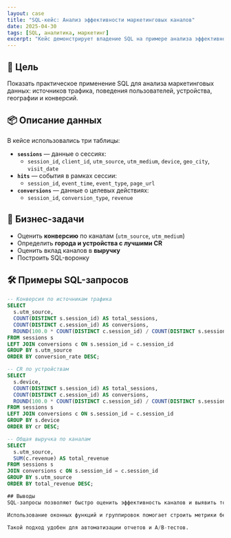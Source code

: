 ```yaml
---
layout: case
title: "SQL-кейс: Анализ эффективности маркетинговых каналов"
date: 2025-04-30
tags: [SQL, аналитика, маркетинг]
excerpt: "Кейс демонстрирует владение SQL на примере анализа эффективности источников трафика и поведения пользователей на сайте."
---
```


## 🎯 Цель

Показать практическое применение SQL для анализа маркетинговых данных: источников трафика, поведения пользователей, устройства, географии и конверсий.

## 📦 Описание данных

В кейсе использовались три таблицы:

- **`sessions`** — данные о сессиях:
  - `session_id`, `client_id`, `utm_source`, `utm_medium`, `device`, `geo_city`, `visit_date`
- **`hits`** — события в рамках сессии:
  - `session_id`, `event_time`, `event_type`, `page_url`
- **`conversions`** — данные о целевых действиях:
  - `session_id`, `conversion_type`, `revenue`

## 🧩 Бизнес-задачи

- Оценить **конверсию** по каналам (`utm_source`, `utm_medium`)
- Определить **города и устройства с лучшими CR**
- Оценить вклад каналов в **выручку**
- Построить SQL-воронку

## 🛠 Примеры SQL-запросов

```sql
-- Конверсия по источникам трафика
SELECT 
  s.utm_source,
  COUNT(DISTINCT s.session_id) AS total_sessions,
  COUNT(DISTINCT c.session_id) AS conversions,
  ROUND(100.0 * COUNT(DISTINCT c.session_id) / COUNT(DISTINCT s.session_id), 2) AS conversion_rate
FROM sessions s
LEFT JOIN conversions c ON s.session_id = c.session_id
GROUP BY s.utm_source
ORDER BY conversion_rate DESC;

-- CR по устройствам
SELECT 
  s.device,
  COUNT(DISTINCT s.session_id) AS total_sessions,
  COUNT(DISTINCT c.session_id) AS conversions,
  ROUND(100.0 * COUNT(DISTINCT c.session_id) / COUNT(DISTINCT s.session_id), 2) AS cr
FROM sessions s
LEFT JOIN conversions c ON s.session_id = c.session_id
GROUP BY s.device
ORDER BY cr DESC;

-- Общая выручка по каналам
SELECT 
  s.utm_source,
  SUM(c.revenue) AS total_revenue
FROM sessions s
JOIN conversions c ON s.session_id = c.session_id
GROUP BY s.utm_source
ORDER BY total_revenue DESC;

## Выводы
SQL-запросы позволяют быстро оценить эффективность каналов и выявить точки роста.

Использование оконных функций и группировок помогает строить метрики без дополнительных инструментов BI.

Такой подход удобен для автоматизации отчетов и A/B-тестов.
